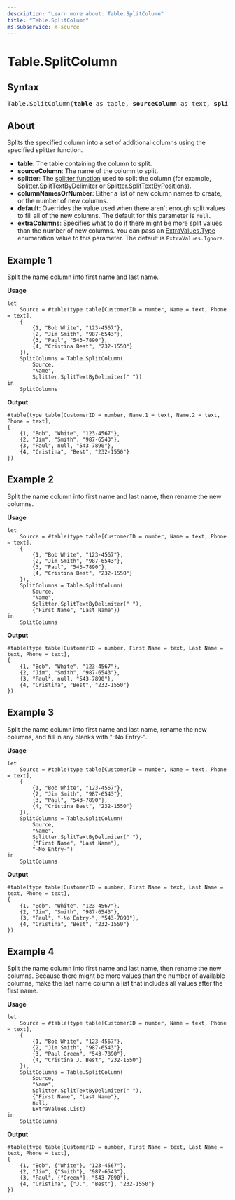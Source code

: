 ```yaml
---
description: "Learn more about: Table.SplitColumn"
title: "Table.SplitColumn"
ms.subservice: m-source
---
```

# Table.SplitColumn

## Syntax

<pre>
Table.SplitColumn(<b>table</b> as table, <b>sourceColumn</b> as text, <b>splitter</b> as function, optional <b>columnNamesOrNumber</b> as any, optional <b>default</b> as any, optional <b>extraColumns</b> as any) as table
</pre>
  
## About

Splits the specified column into a set of additional columns using the specified splitter function.

* **table**: The table containing the column to split.
* **sourceColumn**: The name of the column to split.
* **splitter**: The [splitter function](splitter-functions.md) used to split the column (for example, [Splitter.SplitTextByDelimiter](splitter-splittextbydelimiter.md) or [Splitter.SplitTextByPositions](splitter-splittextbypositions.md)).
* **columnNamesOrNumber**: Either a list of new column names to create, or the number of new columns.
* **default**: Overrides the value used when there aren't enough split values to fill all of the new columns. The default for this parameter is `null`.
* **extraColumns**: Specifies what to do if there might be more split values than the number of new columns. You can pass an [ExtraValues.Type](extravalues-type.md) enumeration value to this parameter. The default is `ExtraValues.Ignore`.

## Example 1

Split the name column into first name and last name.

**Usage**

```powerquery-m
let
    Source = #table(type table[CustomerID = number, Name = text, Phone = text],
    {
        {1, "Bob White", "123-4567"},
        {2, "Jim Smith", "987-6543"},
        {3, "Paul", "543-7890"},
        {4, "Cristina Best", "232-1550"}
    }),
    SplitColumns = Table.SplitColumn(
        Source,
        "Name",
        Splitter.SplitTextByDelimiter(" "))
in
    SplitColumns
```

**Output**

```powerquery-m
#table(type table[CustomerID = number, Name.1 = text, Name.2 = text, Phone = text],
{
    {1, "Bob", "White", "123-4567"},
    {2, "Jim", "Smith", "987-6543"},
    {3, "Paul", null, "543-7890"},
    {4, "Cristina", "Best", "232-1550"}
})
```

## Example 2

Split the name column into first name and last name, then rename the new columns.

**Usage**

```powerquery-m
let
    Source = #table(type table[CustomerID = number, Name = text, Phone = text],
    {
        {1, "Bob White", "123-4567"},
        {2, "Jim Smith", "987-6543"},
        {3, "Paul", "543-7890"},
        {4, "Cristina Best", "232-1550"}
    }),
    SplitColumns = Table.SplitColumn(
        Source,
        "Name",
        Splitter.SplitTextByDelimiter(" "),
        {"First Name", "Last Name"})
in
    SplitColumns
```

**Output**

```powerquery-m
#table(type table[CustomerID = number, First Name = text, Last Name = text, Phone = text],
{
    {1, "Bob", "White", "123-4567"},
    {2, "Jim", "Smith", "987-6543"},
    {3, "Paul", null, "543-7890"},
    {4, "Cristina", "Best", "232-1550"}
})
```

## Example 3

Split the name column into first name and last name, rename the new columns, and fill in any blanks with "-No Entry-".

**Usage**

```powerquery-m
let
    Source = #table(type table[CustomerID = number, Name = text, Phone = text],
    {
        {1, "Bob White", "123-4567"},
        {2, "Jim Smith", "987-6543"},
        {3, "Paul", "543-7890"},
        {4, "Cristina Best", "232-1550"}
    }),
    SplitColumns = Table.SplitColumn(
        Source,
        "Name",
        Splitter.SplitTextByDelimiter(" "),
        {"First Name", "Last Name"},
        "-No Entry-")
in
    SplitColumns
```

**Output**

```powerquery-m
#table(type table[CustomerID = number, First Name = text, Last Name = text, Phone = text],
{
    {1, "Bob", "White", "123-4567"},
    {2, "Jim", "Smith", "987-6543"},
    {3, "Paul", "-No Entry-", "543-7890"},
    {4, "Cristina", "Best", "232-1550"}
})
```

## Example 4

Split the name column into first name and last name, then rename the new columns. Because there might be more values than the number of available columns, make the last name column a list that includes all values after the first name.

**Usage**

```powerquery-m
let
    Source = #table(type table[CustomerID = number, Name = text, Phone = text],
    {
        {1, "Bob White", "123-4567"},
        {2, "Jim Smith", "987-6543"},
        {3, "Paul Green", "543-7890"},
        {4, "Cristina J. Best", "232-1550"}
    }),
    SplitColumns = Table.SplitColumn(
        Source,
        "Name",
        Splitter.SplitTextByDelimiter(" "),
        {"First Name", "Last Name"},
        null,
        ExtraValues.List)
in
    SplitColumns
```

**Output**

```powerquery-m
#table(type table[CustomerID = number, First Name = text, Last Name = text, Phone = text],
{
    {1, "Bob", {"White"}, "123-4567"},
    {2, "Jim", {"Smith"}, "987-6543"},
    {3, "Paul", {"Green"}, "543-7890"},
    {4, "Cristina", {"J.", "Best"}, "232-1550"}
})
```
